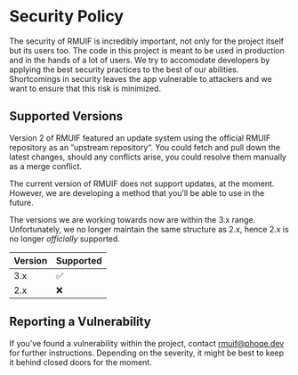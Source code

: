 # Security Policy

The security of RMUIF is incredibly important, not only for the project itself but its users too. The code in this project is meant to be used in production and in the hands of a lot of users. We try to accomodate developers by applying the best security practices to the best of our abilities. Shortcomings in security leaves the app vulnerable to attackers and we want to ensure that this risk is minimized.

## Supported Versions

Version 2 of RMUIF featured an update system using the official RMUIF repository as an ”upstream repository“. You could fetch and pull down the latest changes, should any conflicts arise, you could resolve them manually as a merge conflict.

The current version of RMUIF does not support updates, at the moment. However, we are developing a method that you’ll be able to use in the future.

The versions we are working towards now are within the 3.x range. Unfortunately, we no longer maintain the same structure as 2.x, hence 2.x is no longer _officially_ supported.

| Version | Supported          |
| ------- | ------------------ |
| 3.x     | :white_check_mark: |
| 2.x     | :x:                |

## Reporting a Vulnerability

If you’ve found a vulnerability within the project, contact [rmuif@phoqe.dev](mailto:rmuif@phoqe.dev) for further instructions. Depending on the severity, it might be best to keep it behind closed doors for the moment.
